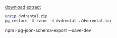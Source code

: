 

[download](http://www.postgresqltutorial.com/postgresql-sample-database/#)
[extract](http://www.postgresqltutorial.com/load-postgresql-sample-database/)


```sh
unzip dvdrental.zip
pg_restore -U rvion -d dvdrental ./dvdrental.tar
```


npm i pg-json-schema-export --save-dev
